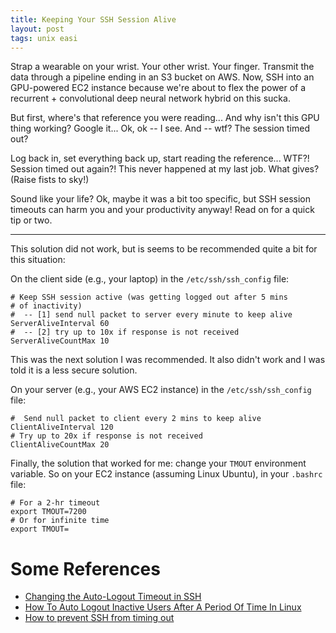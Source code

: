 ```yaml
---
title: Keeping Your SSH Session Alive
layout: post
tags: unix easi
---
```


Strap a wearable on your wrist.  Your other wrist.  Your finger.  Transmit the data through 
a pipeline ending in an S3 bucket on AWS.  Now, SSH into an GPU-powered EC2 instance because
we're about to flex the power of a recurrent + convolutional deep neural network hybrid on
this sucka.

But first, where's that reference you were reading... And why isn't this GPU thing working?  Google
it...  Ok, ok -- I see.  And -- wtf?  The session timed out?

Log back in, set everything back up, start reading the reference... WTF?!  Session timed out again?!  This
never happened at my last job.  What gives? (Raise fists to sky!)

Sound like your life?  Ok, maybe it was a bit too specific, but SSH session timeouts can harm you
and your productivity anyway!  Read on for a quick tip or two.

------------------------------------------------------

This solution did not work, but is seems to be recommended quite a bit for this situation:

On the client side (e.g., your laptop) in the `/etc/ssh/ssh_config` file:

```
# Keep SSH session active (was getting logged out after 5 mins
# of inactivity)
#  -- [1] send null packet to server every minute to keep alive
ServerAliveInterval 60
#  -- [2] try up to 10x if response is not received
ServerAliveCountMax 10
```

This was the next solution I was recommended.  It also didn't work and I was told it is a less
secure solution.  

On your server (e.g., your AWS EC2 instance) in the `/etc/ssh/ssh_config` file:
```
#  Send null packet to client every 2 mins to keep alive
ClientAliveInterval 120
# Try up to 20x if response is not received
ClientAliveCountMax 20
```

Finally, the solution that worked for me: change your `TMOUT` environment variable.  So on 
your EC2 instance (assuming Linux Ubuntu), in your `.bashrc` file:

```
# For a 2-hr timeout
export TMOUT=7200 
# Or for infinite time
export TMOUT=
```

# Some References
* [Changing the Auto-Logout Timeout in SSH](http://www.adercon.com/ac/node/39)
* [How To Auto Logout Inactive Users After A Period Of Time In Linux](https://www.ostechnix.com/auto-logout-inactive-users-period-time-linux/)
* [How to prevent SSH from timing out](https://www.itworld.com/article/2701512/how-to-prevent-ssh-from-timing-out.html)

